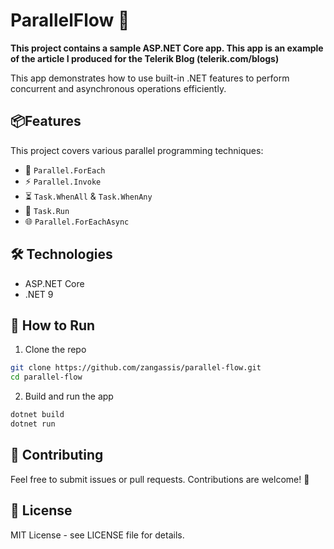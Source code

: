 # ParallelFlow 💫

**This project contains a sample ASP.NET Core app. This app is an example of the article I produced for the Telerik Blog (telerik.com/blogs)**

This app demonstrates how to use built-in .NET features to perform concurrent and asynchronous operations efficiently.

## 📦Features

This project covers various parallel programming techniques:

- 🔁 `Parallel.ForEach`
- ⚡ `Parallel.Invoke`
- ⏳ `Task.WhenAll` & `Task.WhenAny`
- 🚀 `Task.Run`
- 🌐 `Parallel.ForEachAsync`

## 🛠️ Technologies

- ASP.NET Core
- .NET 9

## 🧪 How to Run

1. Clone the repo
 ```bash
 git clone https://github.com/zangassis/parallel-flow.git
 cd parallel-flow
 ```

2. Build and run the app
 ```bash
 dotnet build
 dotnet run
 ```
## 🤝 Contributing

Feel free to submit issues or pull requests. Contributions are welcome! 🎉

## 📄 License

MIT License - see LICENSE file for details.
